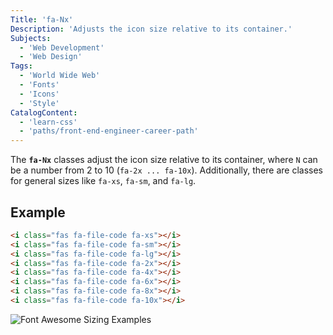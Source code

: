 ```yaml
---
Title: 'fa-Nx'
Description: 'Adjusts the icon size relative to its container.'
Subjects:
  - 'Web Development'
  - 'Web Design'
Tags:
  - 'World Wide Web'
  - 'Fonts'
  - 'Icons'
  - 'Style'
CatalogContent:
  - 'learn-css'
  - 'paths/front-end-engineer-career-path'
---
```


The **`fa-Nx`** classes adjust the icon size relative to its container, where `N` can be a number from 2 to 10 (`fa-2x ... fa-10x`). Additionally, there are classes for general sizes like `fa-xs`, `fa-sm`, and `fa-lg`.

## Example

```html
<i class="fas fa-file-code fa-xs"></i>
<i class="fas fa-file-code fa-sm"></i>
<i class="fas fa-file-code fa-lg"></i>
<i class="fas fa-file-code fa-2x"></i>
<i class="fas fa-file-code fa-4x"></i>
<i class="fas fa-file-code fa-6x"></i>
<i class="fas fa-file-code fa-8x"></i>
<i class="fas fa-file-code fa-10x"></i>
```

![Font Awesome Sizing Examples](https://raw.githubusercontent.com/Codecademy/docs/main/media/font-awesome-size.png)
